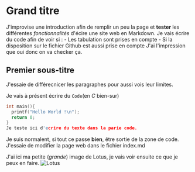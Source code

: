 # Grand titre

J'improvise une introduction afin de remplir un peu la page et **tester** les différentes *fonctionnalités* d'écire une site web en Markdown. Je vais écrire du code afin de voir si :
    - Les tabulation sont prises en compte
    - Si la disposition sur le fichier Github est aussi prise en compte
J'ai l'impression que oui donc on va checker ça.

## Premier sous-titre

J'essaie de différecnicer les paragraphes pour aussi vois leur limites.

Je vais à présent écrire du `Code`(en *C* bien-sur)

```C
int main(){
  printf("Hello World !\n");
  return 0;
}
Je teste ici d'ecrire du texte dans la parie code.
```
Je suis normalent, si tout ce passe **bien**, être sortie de la zone de code.
J'essaie de modifier la page web dans le fichier index.md


J'ai ici ma petite (*grande*) image de Lotus, je vais voir ensuite ce que je peux en faire.
![Lotus](http://www.site-du-jour.com/images2018/dossiers/lotus.jpg)
